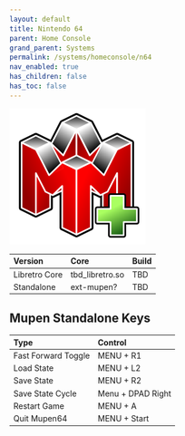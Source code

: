 ```yaml
---
layout: default
title: Nintendo 64
parent: Home Console
grand_parent: Systems
permalink: /systems/homeconsole/n64
nav_enabled: true
has_children: false
has_toc: false
---
```


![](../assets/images/mupen64plus.png)

| Version       | Core               | Build           |
|:--------------|:-------------------|:----------------|
| Libretro Core | tbd_libretro.so    | TBD |
| Standalone    | ext-mupen?         | TBD |

## Mupen Standalone Keys

| Type                    | Control                  |
|:------------------------|:-------------------------|
| Fast Forward Toggle     | MENU + R1                |
| Load State              | MENU + L2                |
| Save State              | MENU + R2                |
| Save State Cycle        | Menu + DPAD Right        |
| Restart Game            | MENU + A                 |
| Quit Mupen64            | MENU + Start             |
